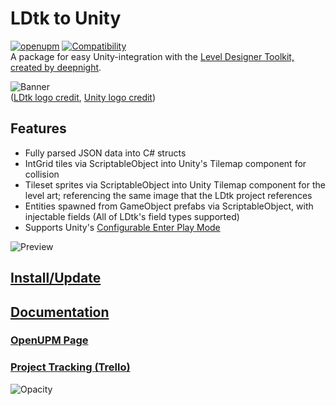 # LDtk to Unity
[![openupm](https://img.shields.io/npm/v/com.cammin.ldtkunity?label=openupm&registry_uri=https://package.openupm.com)](https://openupm.com/packages/com.cammin.ldtkunity/)
[![Compatibility](https://img.shields.io/badge/Unity-2018.3+-brightgreen)](https://unity3d.com/get-unity/download/archive)  
A package for easy Unity-integration with the [Level Designer Toolkit, created by deepnight](https://github.com/deepnight/ldtk).

![Banner](https://github.com/Cammin/LDtkUnity/blob/master/DocImages~/LdtkUnityBanner.png)  
([LDtk logo credit](https://github.com/deepnight/ldtk/blob/master/art/logo/banner-assets/square-512.png), [Unity logo credit](https://unity3d.com/legal/branding_trademarks))  

## Features  
- Fully parsed JSON data into C# structs
- IntGrid tiles via ScriptableObject into Unity's Tilemap component for collision
- Tileset sprites via ScriptableObject into Unity Tilemap component for the level art; referencing the same image that the LDtk project references  
- Entities spawned from GameObject prefabs via ScriptableObject, with injectable fields (All of LDtk's field types supported)
- Supports Unity's [Configurable Enter Play Mode](https://docs.unity3d.com/Manual/ConfigurableEnterPlayMode.html)

![Preview](https://github.com/Cammin/LDtkUnity/blob/master/DocImages~/LDtkUnityPreview.png)

## [Install/Update](https://github.com/Cammin/LDtkUnity/blob/master/INSTALL.md)  
## [Documentation](https://github.com/Cammin/LDtkUnity/blob/master/DOCUMENTATION.md)  
### [OpenUPM Page](https://openupm.com/packages/com.cammin.ldtkunity/)  
### [Project Tracking (Trello)](https://trello.com/b/YPgO5283)  

![Opacity](https://github.com/Cammin/LDtkUnity/blob/master/DocImages~/LDtkUnityOpacity.gif)
